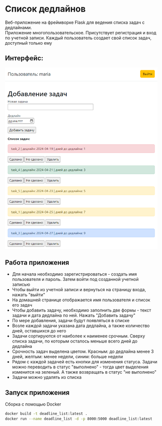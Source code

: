 # Список дедлайнов

Веб-приложение на фреймворке Flask для ведения списка задач с дедлайнами.\
Приложение многопользовательское. Присутствует регистрация и вход по учетной записи. Каждый пользователь создает свой список задач, доступный только ему

## Интерфейс:

![Screen](screen.png)

## Работа приложения
- Для начала необходимо зарегистрироваться - создать имя пользователя и пароль. Затем войти под созданной учетной записью
- Чтобы выйти из учетной записи и вернуться на страницу входа, нажать "выйти"
- На домашней странице отображается имя пользователя и список его задач
- Чтобы добавить задачу, необходимо заполнить две формы - текст задачи и дата дедлайна по ней. Нажать "Добавить задачу"
- По мере добавления, задачи будут появляться в списке 
- Возле каждой задачи указана дата дедлайна, а также количество дней, оставшихся до него
- Задачи сортируются от наиболее к наименее срочным. Сверху списка задачи, по которым осталось меньше всего дней до дедлайна
- Срочность задач выделена цветом. Красным: до дедлайна менее 3 дней, желтым: менее недели, синим: больше недели
- Рядом с каждой задачей есть кнопки для изменения статуса. Задачи можно переводить в статус "выполнено" - тогда цвет выделения изменится на зеленый. А также возвращать в статус "не выполнено"
- Задачи можно удалять из списка

## Запуск приложения
Сборка с помощью Docker
```bash
docker build -t deadline_list:latest .
docker run --name deadline_list -d -p 8000:5000 deadline_list:latest
```